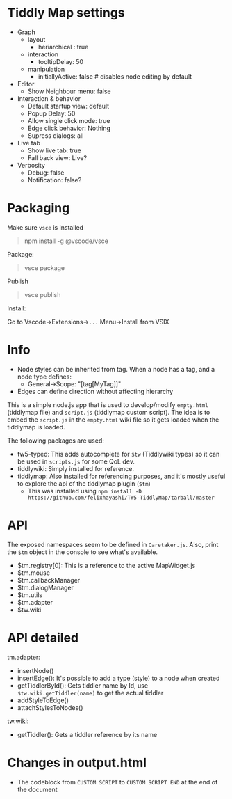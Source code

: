 # Tiddly Map settings

- Graph
    - layout
        - heriarchical : true
    - interaction
        - tooltipDelay: 50
    - manipulation
        - initiallyActive: false # disables node editing by default
- Editor
    - Show Neighbour menu: false
- Interaction & behavior
    - Default startup view: default
    - Popup Delay: 50
    - Allow single click mode: true
    - Edge click behavior: Nothing
    - Supress dialogs: all
- Live tab
    - Show live tab: true
    - Fall back view: Live?
- Verbosity
    - Debug: false
    - Notification: false?

# Packaging

Make sure `vsce` is installed
>npm install -g @vscode/vsce

Package:
>vsce package

Publish
>vsce publish

Install:

Go to Vscode->Extensions->`...` Menu->Install from VSIX

# Info

- Node styles can be inherited from tag. When a node has a tag, and a node type defines:
    - General->Scope: "[tag[MyTag]]"
- Edges can define direction without affecting hierarchy

This is a simple node.js app that is used to develop/modify `empty.html` (tiddlymap file) and `script.js` (tiddlymap custom script). The idea is to embed the `script.js` in the `empty.html` wiki file so it gets loaded when the tiddlymap is loaded.

The following packages are used:

- tw5-typed: This adds autocomplete for `$tw` (Tiddlywiki types) so it can be used in `scripts.js` for some QoL dev.
- tiddlywiki: Simply installed for reference.
- tiddlymap: Also installed for referencing purposes, and it's mostly useful to explore the api of the tiddlymap plugin (`$tm`)
    - This was installed using `npm install -D https://github.com/felixhayashi/TW5-TiddlyMap/tarball/master`

# API

The exposed namespaces seem to be defined in `Caretaker.js`. Also, print the `$tm` object in the console to see what's available.

- $tm.registry[0]: This is a reference to the active MapWidget.js
- $tm.mouse
- $tm.callbackManager
- $tm.dialogManager
- $tm.utils
- $tm.adapter
- $tw.wiki

# API detailed

tm.adapter:
- insertNode()
- insertEdge(): It's possible to add a type (style) to a node when created
- getTiddlerById(): Gets tiddler name by Id, use `$tw.wiki.getTiddler(name)` to get the actual tiddler
- addStyleToEdge()
- attachStylesToNodes()

tw.wiki:
- getTiddler(): Gets a tiddler reference by its name

# Changes in output.html

- The codeblock from `CUSTOM SCRIPT` to `CUSTOM SCRIPT END` at the end of the document